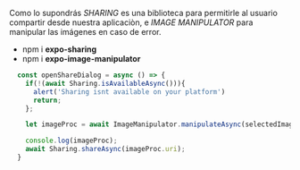 Como lo supondrás *SHARING* es una biblioteca para permitirle al usuario compartir desde nuestra aplicaciòn, e *IMAGE MANIPULATOR* para manipular las imágenes en caso de error. 

- npm i **expo-sharing**
- npm i **expo-image-manipulator**


```js
  const openShareDialog = async () => {
    if(!(await Sharing.isAvailableAsync())){
      alert('Sharing isnt available on your platform')
      return;
    };

    let imageProc = await ImageManipulator.manipulateAsync(selectedImage.localUri);

    console.log(imageProc);
    await Sharing.shareAsync(imageProc.uri);
  }
```